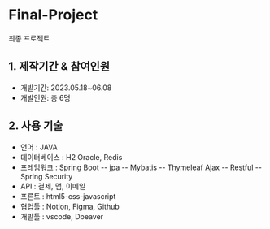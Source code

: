 # Final-Project
 최종 프로젝트

## 1. 제작기간 & 참여인원
- 개발기간: 2023.05.18~06.08
- 개발인원: 총 6명


## 2. 사용 기술
- 언어 : JAVA
- 데이터베이스 : H2 Oracle, Redis
- 프레임워크 : Spring Boot
      -- jpa
      -- Mybatis
      -- Thymeleaf Ajax
      -- Restful
      -- Spring Security
- API : 결제, 맵, 이메일
- 프론트 : html5-css-javascript
- 협업툴 : Notion, Figma, Github
- 개발툴 : vscode, Dbeaver
